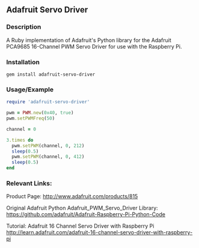 ## Adafruit Servo Driver ##

### Description ###

A Ruby implementation of Adafruit's Python library for the Adafruit PCA9685 16-Channel
PWM Servo Driver for use with the Raspberry Pi.

### Installation ###

```
gem install adafruit-servo-driver
```

### Usage/Example ###

```ruby
require 'adafruit-servo-driver'

pwm = PWM.new(0x40, true)
pwm.setPWMFreq(50)

channel = 0

3.times do
  pwm.setPWM(channel, 0, 212)
  sleep(0.5)
  pwm.setPWM(channel, 0, 412)
  sleep(0.5)
end
```

### Relevant Links: ###

Product Page:
http://www.adafruit.com/products/815

Original Adafruit Python Adafruit_PWM_Servo_Driver Library:
https://github.com/adafruit/Adafruit-Raspberry-Pi-Python-Code

Tutorial: Adafruit 16 Channel Servo Driver with Raspberry Pi
http://learn.adafruit.com/adafruit-16-channel-servo-driver-with-raspberry-pi
